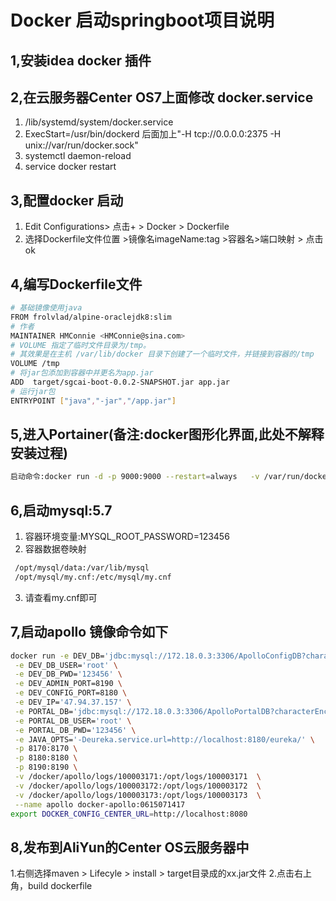 # Docker 启动springboot项目说明
## 1,安装idea docker 插件 
## 2,在云服务器Center OS7上面修改 docker.service
  1. /lib/systemd/system/docker.service 
  2. ExecStart=/usr/bin/dockerd   后面加上"-H tcp://0.0.0.0:2375 -H unix://var/run/docker.sock" 
  3. systemctl daemon-reload 
  4. service docker restart 
## 3,配置docker 启动
  1. Edit Configurations> 点击+ > Docker > Dockerfile 
  2. 选择Dockerfile文件位置 >镜像名imageName:tag >容器名>端口映射 > 点击ok 
## 4,编写Dockerfile文件
  ```sh
  # 基础镜像使用java
  FROM frolvlad/alpine-oraclejdk8:slim
  # 作者
  MAINTAINER HMConnie <HMConnie@sina.com>
  # VOLUME 指定了临时文件目录为/tmp。
  # 其效果是在主机 /var/lib/docker 目录下创建了一个临时文件，并链接到容器的/tmp
  VOLUME /tmp
  # 将jar包添加到容器中并更名为app.jar
  ADD  target/sgcai-boot-0.0.2-SNAPSHOT.jar app.jar
  # 运行jar包
  ENTRYPOINT ["java","-jar","/app.jar"]
  ```
## 5,进入Portainer(备注:docker图形化界面,此处不解释安装过程)
   ```sh
  启动命令:docker run -d -p 9000:9000 --restart=always   -v /var/run/docker.sock:/var/run/docker.sock --name docker-portainer  registry.cn-beijing.aliyuncs.com/yanxj-88/portainer:latest 
   ```
## 6,启动mysql:5.7
  1. 容器环境变量:MYSQL_ROOT_PASSWORD=123456 
  2. 容器数据卷映射   
  ```sh
   /opt/mysql/data:/var/lib/mysql 
   /opt/mysql/my.cnf:/etc/mysql/my.cnf 
  ```
  3. 请查看my.cnf即可   
   
       
## 7,启动apollo 镜像命令如下
```sh
docker run -e DEV_DB='jdbc:mysql://172.18.0.3:3306/ApolloConfigDB?characterEncoding=utf8' \
 -e DEV_DB_USER='root' \
 -e DEV_DB_PWD='123456' \
 -e DEV_ADMIN_PORT=8190 \
 -e DEV_CONFIG_PORT=8180 \
 -e DEV_IP='47.94.37.157' \
 -e PORTAL_DB='jdbc:mysql://172.18.0.3:3306/ApolloPortalDB?characterEncoding=utf8' \
 -e PORTAL_DB_USER='root' \
 -e PORTAL_DB_PWD='123456' \
 -e JAVA_OPTS='-Deureka.service.url=http://localhost:8180/eureka/' \
 -p 8170:8170 \
 -p 8180:8180 \
 -p 8190:8190 \
 -v /docker/apollo/logs/100003171:/opt/logs/100003171  \
 -v /docker/apollo/logs/100003172:/opt/logs/100003172  \
 -v /docker/apollo/logs/100003173:/opt/logs/100003173  \
 --name apollo docker-apollo:0615071417
export DOCKER_CONFIG_CENTER_URL=http://localhost:8080
```

## 8,发布到AliYun的Center OS云服务器中
  1.右侧选择maven > Lifecyle > install > target目录成的xx.jar文件
  2.点击右上角，build dockerfile